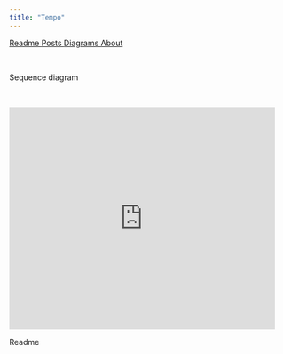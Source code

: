 ```yaml
---
title: "Tempo"
---
```


<div>
  <a href=https://kotano.github.io/Tempo/readme>
    <span>
      Readme
    </span>
  </a>

  <a href=https://kotano.github.io/Tempo/posts>
    <span>
      Posts
    </span>
  </a>

  <a href=https://kotano.github.io/Tempo/docs/diagrams>
  <span>
    Diagrams
  </span>
  </a>

  <a href=https://kotano.github.io/Tempo/about>
    <span>
      About
    </span>
  </a>
</div>




<p>&nbsp;</p>
<p>Sequence diagram</p>
<p>&nbsp;</p>
<div id="list">
  <p><iframe src="https://kotano.github.io/Tempo/docs/diagrams/Sequence_diagram.txt" frameborder="0" height="400"
      width="95%"></iframe></p>
</div>

<object data="./README.md" width="300" height="200">
Readme
</object>

